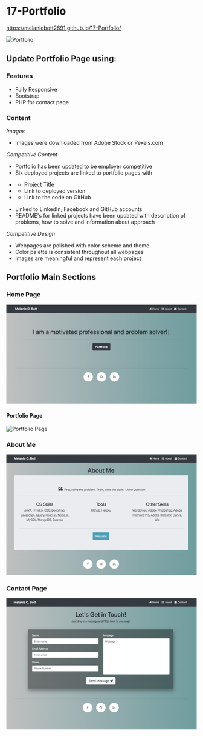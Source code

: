 # 17-Portfolio

https://melaniebott2691.github.io/17-Portfolio/


![Portfolio](/assets/images/screenshot.png)


## Update Portfolio Page using:

### **Features**
- Fully Responsive
- Bootstrap 
- PHP for contact page

### **Content**

*Images*
- Images were downloaded from Adobe Stock or Pexels.com

*Competitive Content*
- Portfolio has been updated to be employer competitive
- Six deployed projects are linked to portfolio pages with
* * Project Title
* * Link to deployed version
* * Link to the code on GitHub
- Linked to LinkedIn, Facebook and GitHub accounts
- README's for linked projects have been updated with description of problems, how to solve and information about approach

*Competitive Design*
- Webpages are polished with color scheme and theme
- Color palette is consistent throughout all webpages
- Images are meaningful and represent each project

## Portfolio Main Sections

### Home Page
![Portfolio Page](/public/img/home.png)

#### Portfolio Page
![Portfolio Page](/public/img/portfoliopage.png)

### About Me
![Portfolio](/public/img/about.png)

### Contact Page
![Portfolio Page](/public/img/contactpg.png)


